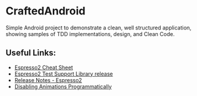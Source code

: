 # CraftedAndroid
Simple Android project to demonstrate a clean, well structured application, showing samples of TDD implementations, design, and Clean Code.


## Useful Links:

* [Espresso2 Cheat Sheet](https://code.google.com/p/android-test-kit/wiki/EspressoV2CheatSheet)
* [Espresso2 Test Support Library release](https://plus.google.com/+AndroidDevelopers/posts/jHXFkebKjEb)
* [Release Notes - Espresso2](https://code.google.com/p/android-test-kit/wiki/ReleaseNotes)
* [Disabling Animations Programmatically](https://code.google.com/p/android-test-kit/wiki/DisablingAnimations)
